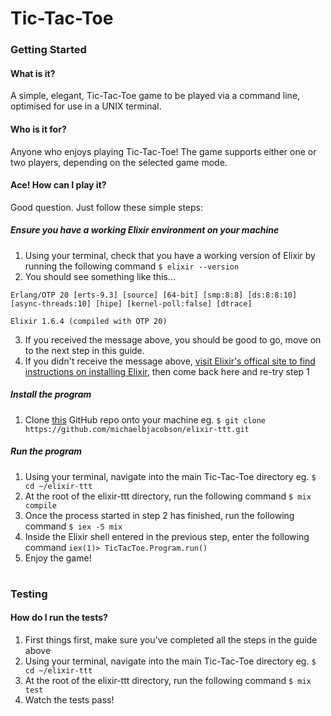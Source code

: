 # Tic-Tac-Toe

### Getting Started

#### What is it?
A simple, elegant, Tic-Tac-Toe game to be played via a command line, optimised for use in a
UNIX terminal.

#### Who is it for?
Anyone who enjoys playing Tic-Tac-Toe! The game supports either one or two players, depending on
the selected game mode.

#### Ace! How can I play it?
Good question. Just follow these simple steps:

##### Ensure you have a working Elixir environment on your machine
  1. Using your terminal, check that you have a working version of Elixir by running the following command `$ elixir --version`
  2. You should see something like this...
  ```
  Erlang/OTP 20 [erts-9.3] [source] [64-bit] [smp:8:8] [ds:8:8:10] [async-threads:10] [hipe] [kernel-poll:false] [dtrace]

  Elixir 1.6.4 (compiled with OTP 20)
  ```
  3. If you received the message above, you should be good to go, move on to the next step in this guide.
  4. If you didn't receive the message above, [visit Elixir's offical site to find instructions on installing Elixir](https://elixir-lang.org/install.html), then come back here and re-try step 1

##### Install the program
  1. Clone [this](https://github.com/michaelbjacobson/elixir-ttt.git) GitHub repo onto your machine eg. `$ git clone https://github.com/michaelbjacobson/elixir-ttt.git`

##### Run the program
  1. Using your terminal, navigate into the main Tic-Tac-Toe directory eg. `$ cd ~/elixir-ttt`
  2. At the root of the elixir-ttt directory, run the following command `$ mix compile`
  3. Once the process started in step 2 has finished, run the following command `$ iex -S mix`
  4. Inside the Elixir shell entered in the previous step, enter the following command `iex(1)> TicTacToe.Program.run()`
  5. Enjoy the game!

#

### Testing

#### How do I run the tests?
1. First things first, make sure you've completed all the steps in the guide above
2. Using your terminal, navigate into the main Tic-Tac-Toe directory eg. `$ cd ~/elixir-ttt`
3. At the root of the elixir-ttt directory, run the following command `$ mix test`
4. Watch the tests pass!

